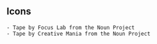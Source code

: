 ## Icons

```
- Tape by Focus Lab from the Noun Project
- Tape by Creative Mania from the Noun Project
```
